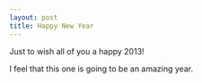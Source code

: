 ```yaml
---
layout: post
title: Happy New Year
---
```


Just to wish all of you a happy 2013!

I feel that this one is going to be an amazing year.

